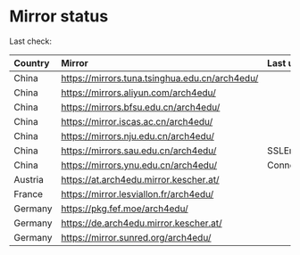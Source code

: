<script src="./time.js"></script>
# Mirror status
Last check: <script type="text/javascript">localize(1686474938.0892923);</script>

|Country|Mirror|Last update|
|:------|:-----|:----------|
|China|https://mirrors.tuna.tsinghua.edu.cn/arch4edu/|<script type="text/javascript">localize(1686421816);</script>|
|China|https://mirrors.aliyun.com/arch4edu/|<script type="text/javascript">localize(1686378672);</script>|
|China|https://mirrors.bfsu.edu.cn/arch4edu/|<script type="text/javascript">localize(1686421816);</script>|
|China|https://mirror.iscas.ac.cn/arch4edu/|<script type="text/javascript">localize(1686465001);</script>|
|China|https://mirrors.nju.edu.cn/arch4edu/|<script type="text/javascript">localize(1686421816);</script>|
|China|https://mirrors.sau.edu.cn/arch4edu/|SSLError|
|China|https://mirrors.ynu.edu.cn/arch4edu/|ConnectTimeout|
|Austria|https://at.arch4edu.mirror.kescher.at/|<script type="text/javascript">localize(1686421816);</script>|
|France|https://mirror.lesviallon.fr/arch4edu/|<script type="text/javascript">localize(1686421816);</script>|
|Germany|https://pkg.fef.moe/arch4edu/|<script type="text/javascript">localize(1686421816);</script>|
|Germany|https://de.arch4edu.mirror.kescher.at/|<script type="text/javascript">localize(1686421816);</script>|
|Germany|https://mirror.sunred.org/arch4edu/|<script type="text/javascript">localize(1686421816);</script>|

<script src="./tablefilter/tablefilter.js"></script>
<script src="./table.js"></script>